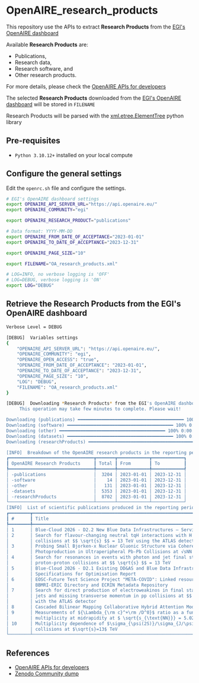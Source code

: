 # OpenAIRE_research_products
This repository use the APIs to extract **Research Products** from the [EGI's OpenAIRE dashboard](https://egi.openaire.eu/)

Available **Research Products** are: 
- Publications,
- Research data,
- Research software, and
- Other research products.

For more details, please check the [OpenAIRE APIs for developers](https://egi.openaire.eu/develop)

The selected **Research Products** downloaded from the [EGI's OpenAIRE dashboard](https://egi.openaire.eu/) will be stored in `FILENAME`

Research Products will be parsed with the [xml.etree.ElementTree](https://docs.python.org/3/library/xml.etree.elementtree.html) python library

## Pre-requisites
* `Python 3.10.12+` installed on your local compute

## Configure the general settings
Edit the `openrc.sh` file and configure the settings.

```bash
# EGI's OpenAIRE dashboard settings
export OPENAIRE_API_SERVER_URL="https://api.openaire.eu/"
export OPENAIRE_COMMUNITY="egi"

export OPENAIRE_RESEARCH_PRODUCT="publications"

# Data format: YYYY-MM-DD
export OPENAIRE_FROM_DATE_OF_ACCEPTANCE="2023-01-01"
export OPENAIRE_TO_DATE_OF_ACCEPTANCE="2023-12-31"

export OPENAIRE_PAGE_SIZE="10"

export FILENAME="OA_research_products.xml"

# LOG=INFO, no verbose logging is 'OFF'
# LOG=DEBUG, verbose logging is 'ON'
export LOG="DEBUG"
```

## Retrieve the Research Products from the EGI's OpenAIRE dashboard
```bash
Verbose Level = DEBUG

[DEBUG]  Variables settings
{
    "OPENAIRE_API_SERVER_URL": "https://api.openaire.eu/",
    "OPENAIRE_COMMUNITY": "egi",
    "OPENAIRE_OPEN_ACCESS": "true",
    "OPENAIRE_FROM_DATE_OF_ACCEPTANCE": "2023-01-01",
    "OPENAIRE_TO_DATE_OF_ACCEPTANCE": "2023-12-31",
    "OPENAIRE_PAGE_SIZE": "10",
    "LOG": "DEBUG",
    "FILENAME": "OA_research_products.xml"
}

[DEBUG]  Downloading *Research Products* from the EGI's OpenAIRE dashboard in progress
	 This operation may take few minutes to complete. Please wait!

Downloading (publications) ━━━━━━━━━━━━━━━━━━━━━━━━━━━━━━━━━━━━━━━━ 100% 0:00:00
Downloading (software) ━━━━━━━━━━━━━━━━━━━━━━━━━━━━━━━━━━━━━━━━ 100% 0:00:00
Downloading (other) ━━━━━━━━━━━━━━━━━━━━━━━━━━━━━━━━━━━━━━━━ 100% 0:00:00
Downloading (datasets) ━━━━━━━━━━━━━━━━━━━━━━━━━━━━━━━━━━━━━━━━ 100% 0:00:00
Downloading (researchProducts) ━━━━━━━━━━━━━━━━━━━━━━━━━━━━━━━━━━━━━━━━ 100% 0:00:00

[INFO]  Breakdown of the OpenAIRE research products in the reporting period
┏━━━━━━━━━━━━━━━━━━━━━━━━━━━━━━━━┳━━━━━━━┳━━━━━━━━━━━━┳━━━━━━━━━━━━┓
┃ OpenAIRE Research Products     ┃ Total ┃ From       ┃ To         ┃
┡━━━━━━━━━━━━━━━━━━━━━━━━━━━━━━━━╇━━━━━━━╇━━━━━━━━━━━━╇━━━━━━━━━━━━┩
│ -publications                  │  3204 │ 2023-01-01 │ 2023-12-31 │
│ -software                      │    14 │ 2023-01-01 │ 2023-12-31 │
│ -other                         │   131 │ 2023-01-01 │ 2023-12-31 │
│ -datasets                      │  5353 │ 2023-01-01 │ 2023-12-31 │
│ -researchProducts              │  8702 │ 2023-01-01 │ 2023-12-31 │
└────────────────────────────────┴───────┴────────────┴────────────┘
[INFO]  List of scientific publications produced in the reporting period
┏━━━━━━━━┳━━━━━━━━━━━━━━━━━━━━━━━━━━━━━━━━━━━━━━━━━━━━━━━━━━━━━━━━━━━━━━━━━━━━━━━━━━━━━━━━━━┳━━━━━━━━━━━━━━━━━━━━━━┳━━━━━━━━━━━━━━━━┓
┃ #      ┃ Title                                                                            ┃ Creator(s)           ┃ DateOfAccepta… ┃
┡━━━━━━━━╇━━━━━━━━━━━━━━━━━━━━━━━━━━━━━━━━━━━━━━━━━━━━━━━━━━━━━━━━━━━━━━━━━━━━━━━━━━━━━━━━━━╇━━━━━━━━━━━━━━━━━━━━━━╇━━━━━━━━━━━━━━━━┩
│ 1      │ Blue-Cloud 2026 - D2.2 New Blue Data Infrastructures – Service Analysis Report   │ Schaap, Dick         │ 2023-12-28     │
│ 2      │ Search for flavour-changing neutral tqH interactions with H → γγ in pp           │ Yu. Volkotrub        │ 2023-12-28     │
│        │ collisions at $$ \sqrt{s} $$ = 13 TeV using the ATLAS detector                   │                      │                │
│ 3      │ Probing Small Bjorken-x Nuclear Gluonic Structure via Coherent J/ψ               │ Tuuva, T.            │ 2023-12-28     │
│        │ Photoproduction in Ultraperipheral Pb-Pb Collisions at √sNN = 5.02 TeV           │                      │                │
│ 4      │ Search for resonances in events with photon and jet final states in              │ Tcherniaev, Evgueni  │ 2023-12-28     │
│        │ proton-proton collisions at $$ \sqrt{s} $$ = 13 TeV                              │                      │                │
│ 5      │ Blue-Cloud 2026 - D2.1 Existing DD&AS and Blue Data Infrastructures – Review and │ Schaap, Dick         │ 2023-12-28     │
│        │ Specifications for Optimisation Report                                           │                      │                │
│ 6      │ EOSC-Future Test Science Project "META-COVID": Linked resources between          │ Holub, Petr          │ 2023-12-27     │
│        │ BBMRI-ERIC Directory and ECRIN Metadata Repository                               │                      │                │
│ 7      │ Search for direct production of electroweakinos in final states with one lepton, │ Zou, Wenkai          │ 2023-12-27     │
│        │ jets and missing transverse momentum in pp collisions at $$ \sqrt{s} $$ = 13 TeV │                      │                │
│        │ with the ATLAS detector                                                          │                      │                │
│ 8      │ Cascaded Bilinear Mapping Collaborative Hybrid Attention Modality Fusion Model   │ Kuizhi Mei           │ 2023-12-24     │
│ 9      │ Measurements of ${\Lambda_{\rm c}^+\rm /D^0}$ ratio as a function of             │ Sheibani, Oveis      │ 2023-12-24     │
│        │ multiplicity at midrapidity at $ \sqrt{s_{\text{NN}}} = 5.02\; \text{TeV}$       │                      │                │
│ 10     │ Multiplicity dependence of $\sigma_{\psi(2S)}/\sigma_{J/\psi}$ in $pp$           │ Colombo, T.          │ 2023-12-23     │
│        │ collisions at $\sqrt{s}=13$ TeV                                                  │                      │                │
└────────┴──────────────────────────────────────────────────────────────────────────────────┴──────────────────────┴────────────────┘```
```

## References

* [OpenAIRE APIs for developers](https://egi.openaire.eu/develop)
* [Zenodo Community dump](https://zenodo.org/records/10521976)
  


